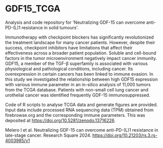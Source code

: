 # GDF15_TCGA
Analysis and code repository for 'Neutralizing GDF-15 can overcome anti-PD-(L)1 resistance in solid tumours'.

Immunotherapy with checkpoint blockers has significantly revolutionized the treatment landscape for many cancer patients. However, despite their success, checkpoint inhibitors have limitations that affect their effectiveness across a broader patient population. Soluble and cell-bound factors in the tumor microenvironment negatively impact cancer immunity. GDF15, a member of the TGF-β superfamily is associated with various physiological and pathological conditions, including cancer. Its overexpression in certain cancers has been linked to immune evasion. In this study we investigated the relationship between high GDF15 expression with various immune parameter in an in-silico analysis of 11,000 tumors from the TCGA database. Patients with non-small cell lung cancer and urothelial cancer was identified frequently GDF-15 immunosuppressed.

Code of R scripts to analyse TCGA data and generate figures are provided. Input data include processed RNA sequencing data (TPM) obtained from firebrowse.org and the corresponding immune parameters. This was deposited at https://doi.org/10.5281/zenodo.13716226.

Melero I et al. Neutralizing GDF-15 can overcome anti-PD-(L)1 resistance in late-stage cancer. Research Square 2024. https://doi.org/10.21203/rs.3.rs-4003985/v1
